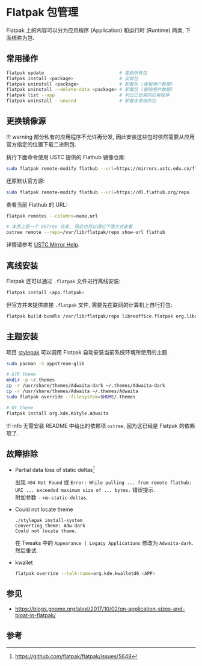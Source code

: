 # Flatpak 包管理

Flatpak 上的内容可以分为应用程序 (Application) 和运行时 (Runtime) 两类, 下面统称为包.

## 常用操作

```sh
flatpak update                            # 更新所有包
flatpak install <package>                 # 安装包
flatpak uninstall <package>               # 卸载包 (保留用户数据)
flatpak uninstall --delete-data <package> # 卸载包 (删除用户数据)
flatpak list --app                        # 列出已安装的应用程序
flatpak uninstall --unused                # 卸载未使用的包
```

## 更换镜像源

!!! warning
    部分私有的应用程序不允许再分发, 因此安装这些包时依然需要从应用官方指定的位置下载二进制包.

执行下面命令使用 USTC 提供的 Flathub 镜像仓库:

```sh
sudo flatpak remote-modify flathub --url=https://mirrors.ustc.edu.cn/flathub
```

还原默认官方源:

```sh
sudo flatpak remote-modify flathub --url=https://dl.flathub.org/repo
```

查看当前 Flathub 的 URL:

```sh
flatpak remotes --columns=name,url

# 本质上是一个 OSTree 仓库, 因此也可以通过下面方式查看
ostree remote --repo=/var/lib/flatpak/repo show-url flathub
```

详情请参考 [USTC Mirror Help](https://mirrors.ustc.edu.cn/help/flathub.html).

## 离线安装

Flatpak 还可以通过 `.flatpak` 文件进行离线安装:

```sh
flatpak install <app.flatpak>
```

但官方并未提供直接 `.flatpak` 文件, 需要先在联网的计算机上自行打包:

```sh
flatpak build-bundle /var/lib/flatpak/repo libreoffice.flatpak org.libreoffice.LibreOffice stable
```

## 主题安装

项目 [stylepak](https://github.com/refi64/stylepak) 可以调用 Flatpak 自动安装当前系统环境所使用的主题.

```sh
sudo pacman -S appstream-glib

# GTK theme
mkdir -p ~/.themes
cp -r /usr/share/themes/Adwaita-dark ~/.themes/Adwaita-dark
cp -r /usr/share/themes/Adwaita ~/.themes/Adwaita
sudo flatpak override --filesystem=$HOME/.themes

# Qt theme
flatpak install org.kde.KStyle.Adwaita
```

!!! info
    无需安装 README 中给出的依赖项 `ostree`, 因为这已经是 Flatpak 的依赖项了.

## 故障排除

- Partial data loss of static deltas[^1]

    出现 `404 Not Found` 或 `Error: While pulling ... from remote flathub: URI ... exceeded maximum size of ... bytes.` 错误提示.  
     附加参数 `--no-static-deltas`.

- Could not locate theme

    ```
    ./stylepak install-system
    Converting theme: Adw-dark
    Could not locate theme.
    ```

    在 Tweaks 中的 `Appearance | Legacy Applications` 修改为 `Adwaita-dark`. 然后重试.

- kwallet

    ```sh
    flatpak override --talk-name=org.kde.kwalletd6 <APP>
    ```

## 参见

- <https://blogs.gnome.org/alexl/2017/10/02/on-application-sizes-and-bloat-in-flatpak/>

## 参考

[^1]: <https://github.com/flatpak/flatpak/issues/5648>
